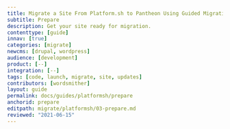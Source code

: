 ```yaml
---
title: Migrate a Site From Platform.sh to Pantheon Using Guided Migration
subtitle: Prepare
description: Get your site ready for migration.
contenttype: [guide]
innav: [true]
categories: [migrate]
newcms: [drupal, wordpress]
audience: [development]
product: [--]
integration: [--]
tags: [code, launch, migrate, site, updates]
contributors: [wordsmither]
layout: guide
permalink: docs/guides/platformsh/prepare
anchorid: prepare
editpath: migrate/platformsh/03-prepare.md
reviewed: "2021-06-15"
---
```


<Partial file="migrate/prepare.md" />
